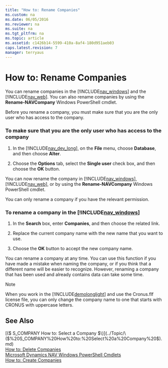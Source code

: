 ```yaml
---
title: "How to: Rename Companies"
ms.custom: na
ms.date: 06/05/2016
ms.reviewer: na
ms.suite: na
ms.tgt_pltfrm: na
ms.topic: article
ms.assetid: c1426b14-5599-410a-8af4-180d951aeb03
caps.latest.revision: 7
manager: terryaus
---
```

# How to: Rename Companies
You can rename companies in the [!INCLUDE[nav_windows](../dynamics-nav/includes/nav_windows_md.md)] and the [!INCLUDE[nav_web](../dynamics-nav/includes/nav_web_md.md)]. You can also rename companies by using the **Rename\-NAVCompany** Windows PowerShell cmdlet.  
  
 Before you rename a company, you must make sure that you are the only user who has access to the company.  
  
### To make sure that you are the only user who has access to the company  
  
1.  In the [!INCLUDE[nav_dev_long](../dynamics-nav/includes/nav_dev_long_md.md)], on the **File** menu, choose **Database**, and then choose **Alter**.  
  
2.  Choose the **Options** tab, select the **Single user** check box, and then choose the **OK** button.  
  
 You can now rename the company in [!INCLUDE[nav_windows](../dynamics-nav/includes/nav_windows_md.md)], [!INCLUDE[nav_web](../dynamics-nav/includes/nav_web_md.md)], or by using the **Rename\-NAVCompany** Windows PowerShell cmdlet.  
  
 You can only rename a company if you have the relevant permission.  
  
### To rename a company in the [!INCLUDE[nav_windows](../dynamics-nav/includes/nav_windows_md.md)]  
  
1.  In the **Search** box, enter **Companies**, and then choose the related link.  
  
2.  Replace the current company name with the new name that you want to use.  
  
3.  Choose the **OK** button to accept the new company name.  
  
 You can rename a company at any time. You can use this function if you have made a mistake when naming the company, or if you think that a different name will be easier to recognize. However, renaming a company that has been used and already contains data can take some time.  
  
> [!NOTE]  
>  When you work in the [!INCLUDE[demolonglight](../dynamics-nav/includes/demolonglight_md.md)] and use the Cronus.flf license file, you can only change the company name to one that starts with CRONUS with uppercase letters.  
  
## See Also  
 [\($ S\_COMPANY How to: Select a Company $\)](../Topic/\($%20S_COMPANY%20How%20to:%20Select%20a%20Company%20$\).md)   
 [How to: Delete Companies](../Topic/How%20to:%20Delete%20Companies.md)   
 [Microsoft Dynamics NAV Windows PowerShell Cmdlets](../dynamics-nav/Microsoft-Dynamics-NAV-Windows-PowerShell-Cmdlets.md)   
 [How to: Create Companies](../Topic/How%20to:%20Create%20Companies.md)